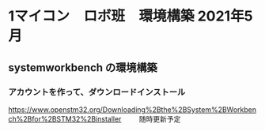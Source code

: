 # 1マイコン　ロボ班　環境構築 2021年5月
## systemworkbench の環境構築
### アカウントを作って、ダウンロードインストール
https://www.openstm32.org/Downloading%2Bthe%2BSystem%2BWorkbench%2Bfor%2BSTM32%2Binstaller
　　
随時更新予定　　
